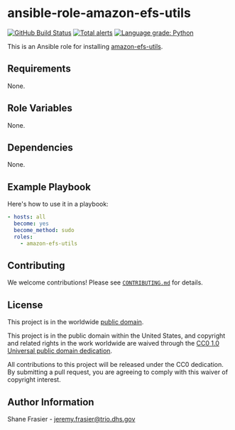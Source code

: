 # ansible-role-amazon-efs-utils #

[![GitHub Build Status](https://github.com/cisagov/ansible-role-amazon-efs-utils/workflows/build/badge.svg)](https://github.com/cisagov/ansible-role-amazon-efs-utils/actions)
[![Total alerts](https://img.shields.io/lgtm/alerts/g/cisagov/ansible-role-amazon-efs-utils.svg?logo=lgtm&logoWidth=18)](https://lgtm.com/projects/g/cisagov/ansible-role-amazon-efs-utils/alerts/)
[![Language grade: Python](https://img.shields.io/lgtm/grade/python/g/cisagov/ansible-role-amazon-efs-utils.svg?logo=lgtm&logoWidth=18)](https://lgtm.com/projects/g/cisagov/ansible-role-amazon-efs-utils/context:python)

This is an Ansible role for installing
[amazon-efs-utils](https://github.com/aws/efs-utils).

## Requirements ##

None.

## Role Variables ##

None.

<!--
| Variable | Description | Default | Required |
|----------|-------------|---------|----------|
| optional_variable | Describe its purpose. | `default_value` | No |
| required_variable | Describe its purpose. | n/a | Yes |
-->

## Dependencies ##

None.

## Example Playbook ##

Here's how to use it in a playbook:

```yaml
- hosts: all
  become: yes
  become_method: sudo
  roles:
    - amazon-efs-utils
```

## Contributing ##

We welcome contributions!  Please see [`CONTRIBUTING.md`](CONTRIBUTING.md) for
details.

## License ##

This project is in the worldwide [public domain](LICENSE).

This project is in the public domain within the United States, and
copyright and related rights in the work worldwide are waived through
the [CC0 1.0 Universal public domain
dedication](https://creativecommons.org/publicdomain/zero/1.0/).

All contributions to this project will be released under the CC0
dedication. By submitting a pull request, you are agreeing to comply
with this waiver of copyright interest.

## Author Information ##

Shane Frasier - <jeremy.frasier@trio.dhs.gov>
